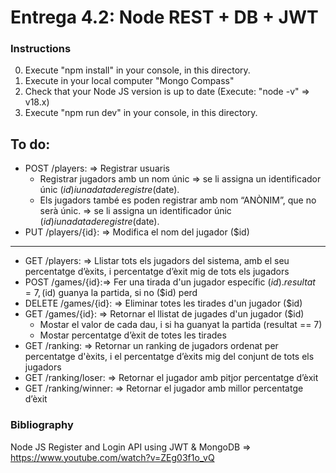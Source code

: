 
# Entrega 4.2: Node REST + DB + JWT

### Instructions

0. Execute "npm install" in your console, in this directory.
1. Execute in your local computer "Mongo Compass"
2. Check that your  Node JS version is up to date (Execute: "node -v" => v18.x)
3. Execute "npm run dev" in your console, in this directory.

## To do:

- POST /players: => Registrar usuaris
  - Registrar jugadors amb un nom únic => se li assigna un identificador únic ($id) i una data de registre ($date).
  -  Els jugadors també es poden registrar amb nom “ANÒNIM”, que no serà únic.  => se li assigna un identificador únic ($id) i una data de registre ($date).
- PUT /players/{id}: => Modifica el nom del jugador ($id)

_____
- GET /players: => Llistar tots els jugadors del sistema, amb el seu percentatge d’èxits, i percentatge d’èxit mig de tots els jugadors 
- POST /games/{id}:=> Fer una tirada d'un jugador específic ($id). resultat = 7, ($id) guanya la partida, si no ($id) perd
- DELETE /games/{id}: => Eliminar totes les tirades d'un jugador ($id)
- GET /games/{id}: => Retornar el llistat de jugades d'un jugador ($id)
  - Mostar el valor de cada dau, i si ha guanyat la partida (resultat == 7)
  - Mostar percentatge d’èxit de totes les tirades 
- GET /ranking: => Retornar un ranking de jugadors ordenat per percentatge d'èxits, i el percentatge d’èxits mig del conjunt de tots els jugadors
- GET /ranking/loser: => Retornar el jugador amb pitjor percentatge d’èxit
- GET /ranking/winner: => Retornar el jugador amb millor percentatge d’èxit

### Bibliography

Node JS Register and Login API using JWT & MongoDB => 
https://www.youtube.com/watch?v=ZEg03f1o_vQ